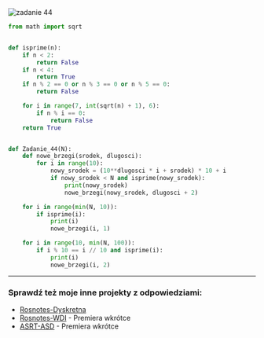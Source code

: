 <picture>
  <source srcset="../../srt/zbior_zadan/44.png" media="(prefers-color-scheme: light)">
  <source srcset="../../srt/zbior_zadan/black_44.png" media="(prefers-color-scheme: dark)">
  <img src="../../srt/zbior_zadan/black_44.png" alt="zadanie 44">
</picture>

```python
from math import sqrt


def isprime(n):
    if n < 2:
        return False
    if n < 4:
        return True
    if n % 2 == 0 or n % 3 == 0 or n % 5 == 0:
        return False

    for i in range(7, int(sqrt(n) + 1), 6):
        if n % i == 0:
            return False
    return True


def Zadanie_44(N):
    def nowe_brzegi(srodek, dlugosci):
        for i in range(10):
            nowy_srodek = (10**dlugosci * i + srodek) * 10 + i
            if nowy_srodek < N and isprime(nowy_srodek):
                print(nowy_srodek)
                nowe_brzegi(nowy_srodek, dlugosci + 2)

    for i in range(min(N, 10)):
        if isprime(i):
            print(i)
            nowe_brzegi(i, 1)

    for i in range(10, min(N, 100)):
        if i % 10 == i // 10 and isprime(i):
            print(i)
            nowe_brzegi(i, 2)

```

---
### Sprawdź też moje inne projekty z odpowiedziami:
- [Rosnotes-Dyskretna](https://github.com/kamilGie/Rosnotes-Dyskretna)
- [Rosnotes-WDI](https://github.com/kamilGie/Rosnotes-WDI) - Premiera wkrótce
- [ASRT-ASD](https://github.com/kamilGie/Rosnotes-Dyskretna) - Premiera wkrótce
